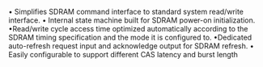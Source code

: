  • Simplifies SDRAM command interface to standard system read/write interface.
 • Internal state machine built for SDRAM power-on initialization.
 •Read/write cycle access time optimized automatically according to the SDRAM timing specification and the 
   mode it is configured to.
 •Dedicated auto-refresh request input and acknowledge output for SDRAM refresh.
 • Easily configurable to support different CAS latency and burst length
